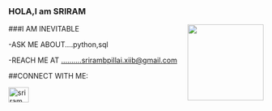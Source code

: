 ### HOLA,I am SRIRAM 

<img align='right' src='https://github.com/Rishit-dagli/Rishit-dagli/blob/master/images/octocat-anime.gif' width='150"'>

###I AM INEVITABLE


-ASK ME ABOUT....python,sql

-REACH ME AT ..........srirambpillai.xiib@gmail.com

##CONNECT WITH ME:

<a href="https://instagram.com/sriram.b.pillai" target="blank"><img align="center" src="https://raw.githubusercontent.com/rahuldkjain/github-profile-readme-generator/master/src/images/icons/Social/instagram.svg" alt="sriram.b.pillai" height="30" width="40" /></a>

